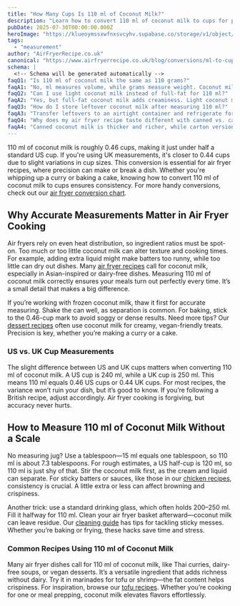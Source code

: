 ```yaml
---
title: "How Many Cups Is 110 ml of Coconut Milk?"
description: "Learn how to convert 110 ml of coconut milk to cups for perfect air fryer recipes every time. Get precise measurements in seconds!"
pubDate: 2025-07-30T00:00:00.000Z
heroImage: "https://klueoymssxwfnxsvcyhv.supabase.co/storage/v1/object/public/Shmucket/how-many-cups-is-110-ml-of-coconut-milk.webp"
tags:
  - "measurement"
author: "AirFryerRecipe.co.uk"
canonical: "https://www.airfryerrecipe.co.uk/blog/conversions/ml-to-cups/how-many-cups-is-110-ml-of-coconut-milk"
schema: |
  <!-- Schema will be generated automatically -->
faqQ1: "Is 110 ml of coconut milk the same as 110 grams?"
faqA1: "No, ml measures volume, while grams measure weight. Coconut milk’s density varies, but 110 ml typically weighs around 104–112 grams due to its fat content. For precise baking, use a scale."
faqQ2: "Can I use light coconut milk instead of full-fat for 110 ml?"
faqA2: "Yes, but full-fat coconut milk adds creaminess. Light coconut milk has more water, which might affect texture in air fryer recipes. Adjust cooking times slightly if swapping."
faqQ3: "How do I store leftover coconut milk after measuring 110 ml?"
faqA3: "Transfer leftovers to an airtight container and refrigerate for up to 4 days. Shake well before reusing, as separation occurs. Freeze for longer storage in ice cube trays."
faqQ4: "Why does my air fryer recipe taste different with canned vs. carton coconut milk?"
faqA4: "Canned coconut milk is thicker and richer, while carton versions are diluted. For recipes calling for 110 ml, canned works best for flavor and texture. Adjust liquids if using carton milk."
---
```

<p>110 ml of coconut milk is roughly 0.46 cups, making it just under half a standard US cup. If you're using UK measurements, it's closer to 0.44 cups due to slight variations in cup sizes. This conversion is essential for air fryer recipes, where precision can make or break a dish. Whether you're whipping up a curry or baking a cake, knowing how to convert 110 ml of coconut milk to cups ensures consistency. For more handy conversions, check out our <a href=https://www.airfryerrecipe.co.uk/air-fryer-conversion-chart>air fryer conversion chart</a>.</p>  

<h2>Why Accurate Measurements Matter in Air Fryer Cooking</h2>  
<p>Air fryers rely on even heat distribution, so ingredient ratios must be spot-on. Too much or too little coconut milk can alter texture and cooking times. For example, adding extra liquid might make batters too runny, while too little can dry out dishes. Many <a href=https://www.airfryerrecipe.co.uk/recipes>air fryer recipes</a> call for coconut milk, especially in Asian-inspired or dairy-free dishes. Measuring 110 ml of coconut milk correctly ensures your meals turn out perfectly every time. It’s a small detail that makes a big difference.</p>  

<p>If you’re working with frozen coconut milk, thaw it first for accurate measuring. Shake the can well, as separation is common. For baking, stick to the 0.46-cup mark to avoid soggy or dense results. Need more tips? Our <a href=https://www.airfryerrecipe.co.uk/recipe-category/dessert>dessert recipes</a> often use coconut milk for creamy, vegan-friendly treats. Precision is key, whether you’re making a curry or a cake.</p>  

<h3>US vs. UK Cup Measurements</h3>  
<p>The slight difference between US and UK cups matters when converting 110 ml of coconut milk. A US cup is 240 ml, while a UK cup is 250 ml. This means 110 ml equals 0.46 US cups or 0.44 UK cups. For most recipes, the variance won’t ruin your dish, but it’s good to know. If you’re following a British recipe, adjust accordingly. Air fryer cooking is forgiving, but accuracy never hurts.</p>  

<h2>How to Measure 110 ml of Coconut Milk Without a Scale</h2>  
<p>No measuring jug? Use a tablespoon—15 ml equals one tablespoon, so 110 ml is about 7.3 tablespoons. For rough estimates, a US half-cup is 120 ml, so 110 ml is just shy of that. Stir the coconut milk first, as the cream and liquid can separate. For sticky batters or sauces, like those in our <a href=https://www.airfryerrecipe.co.uk/recipe-category/chicken>chicken recipes</a>, consistency is crucial. A little extra or less can affect browning and crispiness.</p>  

<p>Another trick: use a standard drinking glass, which often holds 200–250 ml. Fill it halfway for 110 ml. Clean your air fryer basket afterward—coconut milk can leave residue. Our <a href=https://www.airfryerrecipe.co.uk/air-fryer-cleaner>cleaning guide</a> has tips for tackling sticky messes. Whether you’re baking or frying, these hacks save time and stress.</p>  

<h3>Common Recipes Using 110 ml of Coconut Milk</h3>  
<p>Many air fryer dishes call for 110 ml of coconut milk, like Thai curries, dairy-free soups, or vegan desserts. It’s a versatile ingredient that adds richness without dairy. Try it in marinades for tofu or shrimp—the fat content helps crispiness. For inspiration, browse our <a href=https://www.airfryerrecipe.co.uk/recipe-category/tofu>tofu recipes</a>. Whether you’re cooking for one or meal prepping, coconut milk elevates flavors effortlessly.</p>
